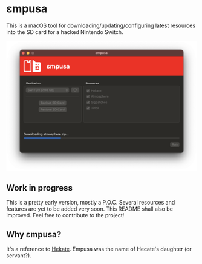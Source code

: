 # εmpusa
This is a macOS tool for downloading/updating/configuring latest resources into the SD card for a hacked Nintendo Switch.

![εmpusa](Resources/main.png)

## Work in progress
This is a pretty early version, mostly a P.O.C. Several resources and features are yet to be added very soon. This README shall also be improved. Feel free to contribute to the project!

## Why εmpusa?
It's a reference to [Hekate](https://github.com/CTCaer/hekate). Empusa was the name of Hecate's daughter (or servant?).